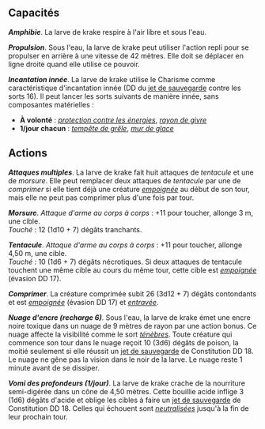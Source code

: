## Capacités
_**Amphibie**_. La larve de krake respire à l'air libre et sous l'eau.

_**Propulsion**_. Sous l'eau, la larve de krake peut utiliser l'action repli pour se propulser en arrière à une vitesse de 42 mètres. Elle doit se déplacer en ligne droite quand elle utilise ce pouvoir.

_**Incantation innée**_. La larve de krake utilise le Charisme comme caractéristique d'incantation innée (DD du [jet de sauvegarde](/utiliser-les-caracteristiques/#jets-de-sauvegarde) contre les sorts 16). Il peut lancer les sorts suivants de manière innée, sans composantes matérielles :
* **À volonté** : [_protection contre les énergies_](/grimoire/protection-contre-les-energies/), [_rayon de givre_](/grimoire/rayon-de-givre/)
* **1/jour chacun** : [_tempête de grêle_](/grimoire/tempete-de-grele/), [_mur de glace_](/grimoire/mur-de-glace/)

## Actions
_**Attaques multiples**_. La larve de krake fait huit attaques de _tentacule_ et une de _morsure_. Elle peut remplacer deux attaques de _tentacule_ par une de _comprimer_ si elle tient déjà une créature [_empoignée_](/gerer-la-sante-du-personnage/#empoigne) au début de son tour, mais elle ne peut pas comprimer plus d'une fois par tour.

_**Morsure**_. _Attaque d'arme au corps à corps_ : +11 pour toucher, allonge 3 m, une cible.  
_Touché_ : 12 (1d10 + 7) dégâts tranchants.

_**Tentacule**_. _Attaque d'arme au corps à corps_ : +11 pour toucher, allonge 4,50 m, une cible.  
_Touché_ : 10 (1d6 + 7) dégâts nécrotiques. Si deux attaques de tentacule touchent une même cible au cours du même tour, cette cible est [_empoignée_](/gerer-la-sante-du-personnage/#empoigne) (évasion DD 17).

_**Comprimer**_. La créature comprimée subit 26 (3d12 + 7) dégâts contondants et est [_empoignée_](/gerer-la-sante-du-personnage/#empoigne) (évasion DD 17) et [_entravée_](/gerer-la-sante-du-personnage/#entrave).

_**Nuage d'encre (recharge 6)**_. Sous l'eau, la larve de krake émet une encre noire toxique dans un nuage de 9 mètres de rayon par une action bonus. Ce nuage affecte la visibilité comme le sort [_ténèbres_](/grimoire/tenebres/). Toute créature qui commence son tour dans le nuage reçoit 10 (3d6) dégâts de poison, la moitié seulement si elle réussit un [jet de sauvegarde](/utiliser-les-caracteristiques/#jets-de-sauvegarde) de Constitution DD 18. Le nuage ne gêne pas la vision dans le noir de la larve. Le nuage reste 1 minute avant de se dissiper.

_**Vomi des profondeurs (1/jour)**_. La larve de krake crache de la nourriture semi-digérée dans un cône de 4,50 mètres. Cette bouillie acide inflige 3 (1d6) dégâts d'acide et oblige les cibles à faire un [jet de sauvegarde](/utiliser-les-caracteristiques/#jets-de-sauvegarde) de Constitution DD 18. Celles qui échouent sont [_neutralisées_](/gerer-la-sante-du-personnage/#neutralise) jusqu'à la fin de leur prochain tour.
